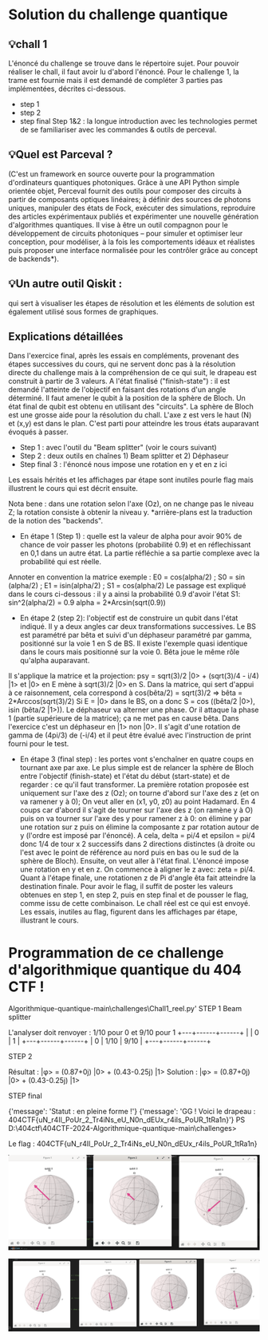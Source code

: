 # Solution du challenge quantique
## 💡chall 1
L'énoncé du challenge se trouve dans le répertoire sujet. Pour pouvoir réaliser le chall, il faut avoir lu d'abord l'énoncé.
Pour le challenge 1, la trame est fournie mais il est demandé de compléter 3 parties pas implémentées, décrites ci-dessous.
- step 1
- step 2
- step final
Step 1&2 : la longue introduction avec les technologies permet de se familiariser avec les commandes & outils de perceval.

## 💡Quel est Parceval ?
(C'est un framework en source ouverte pour la programmation d'ordinateurs quantiques photoniques. Grâce à une API Python
simple orientée objet, Perceval fournit des outils pour composer des circuits à partir de composants optiques linéaires;
à définir des sources de photons uniques, manipuler des états de Fock, exécuter des simulations, reproduire des articles 
expérimentaux publiés et expérimenter une nouvelle génération d'algorithmes quantiques. Il vise à être un outil compagnon 
pour le développement de circuits photoniques – pour simuler et optimiser leur conception, pour modéliser, à la fois les 
comportements idéaux et réalistes puis proposer une interface normalisée pour les contrôler grâce au concept de backends*).

## 💡Un autre outil Qiskit : 
qui sert à visualiser les étapes de résolution et les éléments de solution est également utilisé sous formes de graphiques.

## Explications détaillées
Dans l'exercice final, après les essais en compléments, provenant des étapes successives du cours, qui ne servent donc pas 
à la résolution directe du challenge mais à la compréhension de ce qui suit, le drapeau est construit à partir de 3 valeurs.
A l'état finalisé ("finish-state") : il est demandé l'atteinte de l'objectif en faisant des rotations d'un angle déterminé.
Il faut amener le qubit à la position de la sphère de Bloch. Un état final de qubit est obtenu en utilisant des "circuits".
La sphère de Bloch est une grosse aide pour la résolution du chall. L'axe z est vers le haut (N) et (x,y) est dans le plan.
C'est parti pour atteindre les trous états auparavant évoqués à passer.

* Step 1 : avec l'outil du "Beam splitter" (voir le cours suivant)
* Step 2 : deux outils en chaînes 1) Beam splitter et 2) Déphaseur
* Step final 3 : l'énoncé nous impose une rotation en y et en z ici

Les essais hérités et les affichages par étape sont inutiles pourle flag mais illustrent le cours qui est décrit ensuite.

Nota bene : dans une rotation selon l'axe (Oz), on ne change pas le niveau Z; la rotation consiste à obtenir la niveau y.
*arrière-plans est la traduction de la notion des "backends".

* En étape 1 (Step 1) : quelle est la valeur de alpha pour avoir 90% de chance de voir passer les photons (probabilité 0.9)
et en réflechissant en 0,1 dans un autre état. La partie réfléchie a sa partie complexe avec la probabilité qui est réelle.

Annoter en convention la matrice exemple : E0 = cos(alpha/2) ;  S0 = sin (alpha/2) ; E1 = isin(alpha/2) ; S1 = cos(alpha/2)
Le passage est expliqué dans le cours ci-dessous : il y a ainsi la probabilité 0.9 d'avoir l'état S1: sin^2(alpha/2) = 0.9
alpha = 2*Arcsin(sqrt(0.9))

* En étape 2 (step 2): l'objectif est de construire un qubit dans l'état indiqué. Il y a deux angles car deux transformations
successives. Le BS est paramétré par bêta et suivi d'un déphaseur paramétré par gamma, positionné sur la voie 1 en S de BS.
Il existe l'exemple quasi identique dans le cours mais positionné sur la voie 0. Bêta joue le même rôle qu'alpha auparavant.

Il s'applique la matrice et la projection: psy = sqrt(3)/2 |0> + (sqrt(3)/4 - i/4) |1> et |0> en E mène à sqrt(3)/2 |0> en S.
Dans la matrice, qui sert d'appui à ce raisonnement, cela correspond à cos(bêta/2) = sqrt(3)/2 => bêta = 2*Arccos(sqrt(3)/2)
Si E = |0> dans le BS, on a donc S = cos ((bêta/2 |0>), isin (bêta/2 |1>)). Le déphaseur va alterner une phase. Or il attaque
la phase 1 (partie supérieure de la matrice); ça ne met pas en cause bêta. Dans l'exercice c'est un déphaseur en |1> non |0>.
Il s'agit d'une rotation de gamma de (4pi/3) de (-i/4) et il peut être évalué avec l'instruction de print fourni pour le test.

* En étape 3 (final step) : les portes vont s'enchaîner en quatre coups en tournant axe par axe. Le plus simple est de relancer 
la sphère de Bloch entre l'objectif (finish-state) et l'état du début (start-state) et de regarder : ce qu'il faut transformer.
La première rotation proposée est uniquement sur l'axe des z (Oz); on tourne d'abord sur l'axe des z (et on va ramener y à 0);
On veut aller en (x1, y0, z0) au point Hadamard. En 4 coups car d'abord il s'agit de tourner sur l'axe des z (on ramène y à O)
puis on va tourner sur l'axe des y pour ramener z à 0: on élimine y par une rotation sur z puis on élimine la composante z par
rotation autour de y (l'ordre est imposé par l'énoncé). A cela, delta = pi/4 et epsilon  = pi/4 donc 1/4 de tour x 2 successifs
dans 2 directions distinctes (à droite ou l'est avec le point de référence au nord puis en bas ou le sud de la sphère de Bloch).
Ensuite, on veut aller à l'état final. L'énoncé impose une rotation en y et en z. On commence à aligner le z avec: zeta = pi/4.
Quant à l'étape finale, une rotationen z de Pi d'angle êta fait atteindre la destination finale. Pour avoir le flag, il suffit
de poster les valeurs obtenues en step 1, en step 2, puis en step final et de pousser le flag, comme issu de cette combinaison.
Le chall réel est ce qui est envoyé. Les essais, inutiles au flag, figurent dans les affichages par étape, illustrant le cours.

# Programmation de ce challenge d'algorithmique quantique du 404 CTF !

Algorithmique-quantique-main\challenges\Chall1_reel.py' 
STEP 1  Beam splitter

L'analyser doit renvoyer : 1/10 pour 0 et 9/10 pour 1
+---+------+------+
|   |  0   |  1   |
+---+------+------+
| 0 | 1/10 | 9/10 |
+---+------+------+

STEP 2

Résultat : |φ> = (0.87+0j) |0> + (0.43-0.25j) |1>
Solution : |φ> = (0.87+0j) |0> + (0.43-0.25j) |1>

STEP final

{'message': 'Statut : en pleine forme !'}
{'message': 'GG ! Voici le drapeau : 404CTF{uN_r4Il_PoUr_2_Tr4iNs_eU_N0n_dEUx_r4ils_PoUR_1tRa1n}'}
PS D:\404ctf\404CTF-2024-Algorithmique-quantique-main\challenges>

Le flag : 404CTF{uN_r4Il_PoUr_2_Tr4iNs_eU_N0n_dEUx_r4ils_PoUR_1tRa1n}

![hadamard](./assets/hadamard.png "Hadamard")

![Lzvraichall](./assets/Lzvraichall.png "chall réel")